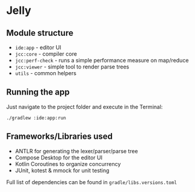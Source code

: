 # Jelly

## Module structure
- `ide:app` - editor UI
- `jcc:core` - compiler core
- `jcc:perf-check` - runs a simple performance measure on map/reduce
- `jcc:viewer` - simple tool to render parse trees
- `utils` - common helpers

## Running the app
Just navigate to the project folder and execute in the Terminal:
```
./gradlew :ide:app:run
```

## Frameworks/Libraries used
- ANTLR for generating the lexer/parser/parse tree
- Compose Desktop for the editor UI
- Kotlin Coroutines to organize concurrency
- JUnit, kotest & mmock for unit testing

Full list of dependencies can be found in `gradle/libs.versions.toml`
